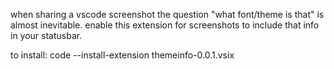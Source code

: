 
when sharing a vscode screenshot the question "what font/theme is that" is almost inevitable.  enable this extension for screenshots to include that info in your statusbar.

to install: code --install-extension themeinfo-0.0.1.vsix